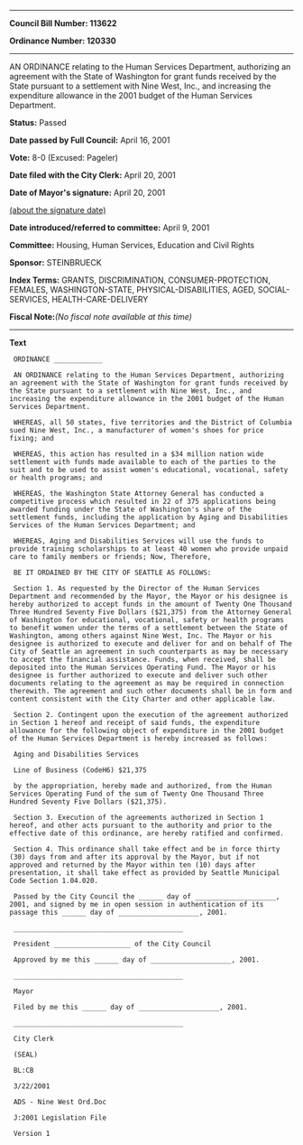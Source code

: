 

********

**Council Bill Number: 113622**
   
**Ordinance Number: 120330**
********

 AN ORDINANCE relating to the Human Services Department, authorizing an agreement with the State of Washington for grant funds received by the State pursuant to a settlement with Nine West, Inc., and increasing the expenditure allowance in the 2001 budget of the Human Services Department.

**Status:** Passed
   
**Date passed by Full Council:** April 16, 2001
   
**Vote:** 8-0 (Excused: Pageler)
   
**Date filed with the City Clerk:** April 20, 2001
   
**Date of Mayor's signature:** April 20, 2001
   
[(about the signature date)](/~public/approvaldate.htm)
   
   
   
**Date introduced/referred to committee:** April 9, 2001
   
**Committee:** Housing, Human Services, Education and Civil Rights
   
**Sponsor:** STEINBRUECK
   
   
**Index Terms:** GRANTS, DISCRIMINATION, CONSUMER-PROTECTION, FEMALES, WASHINGTON-STATE, PHYSICAL-DISABILITIES, AGED, SOCIAL-SERVICES, HEALTH-CARE-DELIVERY

**Fiscal Note:**_(No fiscal note available at this time)_

********

**Text**
   
```
 ORDINANCE ____________

 AN ORDINANCE relating to the Human Services Department, authorizing an agreement with the State of Washington for grant funds received by the State pursuant to a settlement with Nine West, Inc., and increasing the expenditure allowance in the 2001 budget of the Human Services Department.

 WHEREAS, all 50 states, five territories and the District of Columbia sued Nine West, Inc., a manufacturer of women's shoes for price fixing; and

 WHEREAS, this action has resulted in a $34 million nation wide settlement with funds made available to each of the parties to the suit and to be used to assist women's educational, vocational, safety or health programs; and

 WHEREAS, the Washington State Attorney General has conducted a competitive process which resulted in 22 of 375 applications being awarded funding under the State of Washington's share of the settlement funds, including the application by Aging and Disabilities Services of the Human Services Department; and

 WHEREAS, Aging and Disabilities Services will use the funds to provide training scholarships to at least 40 women who provide unpaid care to family members or friends; Now, Therefore,

 BE IT ORDAINED BY THE CITY OF SEATTLE AS FOLLOWS:

 Section 1. As requested by the Director of the Human Services Department and recommended by the Mayor, the Mayor or his designee is hereby authorized to accept funds in the amount of Twenty One Thousand Three Hundred Seventy Five Dollars ($21,375) from the Attorney General of Washington for educational, vocational, safety or health programs to benefit women under the terms of a settlement between the State of Washington, among others against Nine West, Inc. The Mayor or his designee is authorized to execute and deliver for and on behalf of The City of Seattle an agreement in such counterparts as may be necessary to accept the financial assistance. Funds, when received, shall be deposited into the Human Services Operating Fund. The Mayor or his designee is further authorized to execute and deliver such other documents relating to the agreement as may be required in connection therewith. The agreement and such other documents shall be in form and content consistent with the City Charter and other applicable law.

 Section 2. Contingent upon the execution of the agreement authorized in Section 1 hereof and receipt of said funds, the expenditure allowance for the following object of expenditure in the 2001 budget of the Human Services Department is hereby increased as follows:

 Aging and Disabilities Services

 Line of Business (CodeH6) $21,375

 by the appropriation, hereby made and authorized, from the Human Services Operating Fund of the sum of Twenty One Thousand Three Hundred Seventy Five Dollars ($21,375).

 Section 3. Execution of the agreements authorized in Section 1 hereof, and other acts pursuant to the authority and prior to the effective date of this ordinance, are hereby ratified and confirmed.

 Section 4. This ordinance shall take effect and be in force thirty (30) days from and after its approval by the Mayor, but if not approved and returned by the Mayor within ten (10) days after presentation, it shall take effect as provided by Seattle Municipal Code Section 1.04.020.

 Passed by the City Council the ______ day of ____________________, 2001, and signed by me in open session in authentication of its passage this ______ day of ____________________, 2001.

 __________________________________________

 President ___________________ of the City Council

 Approved by me this ______ day of ____________________, 2001.

 __________________________________________

 Mayor

 Filed by me this ______ day of ____________________, 2001.

 __________________________________________

 City Clerk

 (SEAL)

 BL:CB

 3/22/2001

 ADS - Nine West Ord.Doc

 J:2001 Legislation File

 Version 1

```
